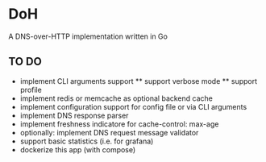 # DoH

A DNS-over-HTTP implementation written in Go


## TO DO

* implement CLI arguments support
** support verbose mode
** support profile
* implement redis or memcache as optional backend cache
* implement configuration support for config file or via CLI arguments
* implement DNS response parser
* implement freshness indicatore for cache-control: max-age
* optionally: implement DNS request message validator
* support basic statistics (i.e. for grafana)
* dockerize this app (with compose)
